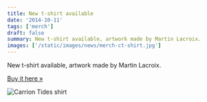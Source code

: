 ```yaml
---
title: New t-shirt available
date: '2014-10-11'
tags: ['merch']
draft: false
summary: New t-shirt available, artwork made by Martin Lacroix.
images: ['/static/images/news/merch-ct-shirt.jpg']
---
```


New t-shirt available, artwork made by Martin Lacroix.

[Buy it here »](http://www.indiemerch.com/augury/item/21620)

![Carrion Tides shirt](/static/images/news/merch-ct-shirt.jpg)
